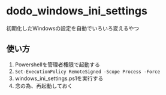 # dodo_windows_ini_settings
初期化したWindowsの設定を自動でいろいろ変えるやつ

## 使い方

1. Powershellを管理者権限で起動する
2. `Set-ExecutionPolicy RemoteSigned -Scope Process -Force`
3. windows_ini_settings.ps1を実行する
4. 念の為、再起動しておく
